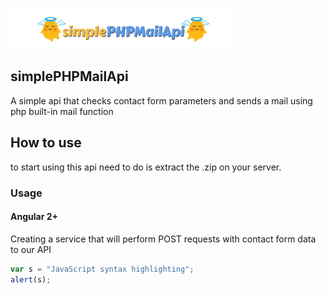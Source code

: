 ![alt text](https://raw.githubusercontent.com/medaros/simplePHPMailApi/master/simplephpmailapi_logo.png)
## simplePHPMailApi
A simple api that checks contact form parameters and sends a mail using php built-in mail function

## How to use
to start using this api need to do is extract the .zip on your server.

### Usage

#### Angular 2+

Creating a service that will perform POST requests with contact form data to our API

```typescript
var s = "JavaScript syntax highlighting";
alert(s);
```
